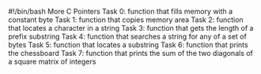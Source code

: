 #!/bin/bash
More C Pointers
Task 0: function that fills memory with a constant byte
Task 1: function that copies memory area
Task 2:  function that locates a character in a string
Task 3: function that gets the length of a prefix substring
Task 4: function that searches a string for any of a set of bytes
Task 5: function that locates a substring
Task 6: function that prints the chessboard
Task 7: function that prints the sum of the two diagonals of a square matrix of integers
